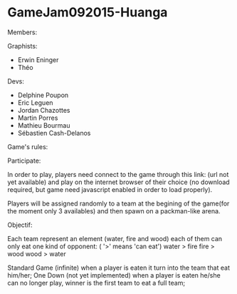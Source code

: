 # GameJam092015-Huanga


Members:

Graphists:
- Erwin Eninger
- Théo 

Devs:
- Delphine Poupon
- Eric Leguen
- Jordan Chazottes
- Martin Porres
- Mathieu Bourmau
- Sébastien Cash-Delanos


Game's rules:

Participate:

In order to play, players need connect to the game through this link: (url not yet available) 
and play on the internet browser of their choice (no download required, but game need javascript enabled in order to load properly).

Players will be assigned randomly to a team at the begining of the game(for the moment only 3 availables) and then spawn on a packman-like arena.

Objectif:

Each team represent an element (water, fire and wood) each of them can only eat one kind of opponent:
( '>' means 'can eat')
water > fire
fire > wood
wood > water

Standard Game (infinite)
when a player is eaten it turn into the team that eat him/her;
One Down (not yet implemented)
when a player is eaten he/she can no longer play, winner is the first team to eat a full team;
